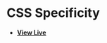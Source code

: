# CSS Specificity

- [**View Live**](https://tahmid-sarker.github.io/Modern-HTML-CSS-Notes/04-CSS-Basics/06-Specificity/)